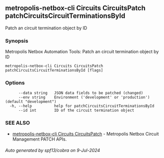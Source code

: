 ## metropolis-netbox-cli Circuits CircuitsPatch patchCircuitsCircuitTerminationsById

Patch an circuit termination object by ID

### Synopsis


Metropolis Netbox Automation Tools:
  Patch an circuit termination object by ID

```
metropolis-netbox-cli Circuits CircuitsPatch patchCircuitsCircuitTerminationsById [flags]
```

### Options

```
      --data string   JSON data fields to be patched (changed)
      --env string    Environment ('development' or 'production') (default "development")
  -h, --help          help for patchCircuitsCircuitTerminationsById
      --id int        ID of the circuit termination object
```

### SEE ALSO

* [metropolis-netbox-cli Circuits CircuitsPatch]()	 - Metropolis Netbox Circuit Management PATCH APIs.

###### Auto generated by spf13/cobra on 9-Jul-2024

